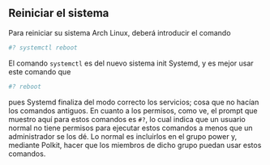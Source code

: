 ## Reiniciar el sistema

Para reiniciar su sistema Arch Linux, deberá introducir el comando

```bash
#? systemctl reboot
```

El comando `systemctl` es del nuevo sistema init Systemd, y es mejor usar este comando que

```bash
#? reboot
```

pues Systemd finaliza del modo correcto los servicios; cosa que no hacían los comandos antiguos. En cuanto a los
permisos, como ve, el prompt que muestro aquí para estos comandos es `#?`, lo cual indica que un usuario normal
no tiene permisos para ejecutar estos comandos a menos que un administrador se los dé. Lo normal es incluirlos
en el grupo power y, mediante Polkit, hacer que los miembros de dicho grupo puedan usar estos comandos.
